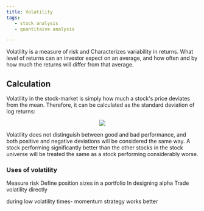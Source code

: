 ```yaml
---
title: Volatility
tags: 
   - stock analysis
   - quantitaive analysis

---
```


Volatility is a measure of risk and Characterizes variability in returns. What level of returns can an investor expect on an average, and how often and by how much the returns will differ from that average.

## Calculation

Volatility in the stock-market is simply how much a stock's price deviates from the mean. Therefore, it can be calculated as the standard deviation of log returns: 

 <div align = "center"><img src="https://render.githubusercontent.com/render/math?math=\sigma=\sqrt{\frac{1}{n-1}%20%20\sum_{i=1}^{n}%20(\overline{\rm%20r}%20-%20r_i)^2}"> </div>
 
Volatility does not distinguish between good and bad performance, and both positive and negative deviations will be considered the same way. A stock performing significantly better than the other stocks in the stock universe will be treated the same as a stock performing considerably worse. 

### Uses of volatility

Measure risk
Define position sizes in a portfolio
In designing alpha
Trade volatility directly

during low volatility times- momentum strategy works better
